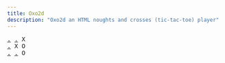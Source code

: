 ```yaml
---
title: Oxo2d 
description: "Oxo2d an HTML noughts and crosses (tic-tac-toe) player"
---
```


<pre class="oxo2d">
<a href="../1a/">.</a> <a href="../99/">.</a> X
<a href="../5c/">.</a> X O
<a href="../9b/">.</a> <a href="../9c/">.</a> O
</pre>
